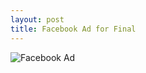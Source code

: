 ```yaml
---
layout: post
title: Facebook Ad for Final
---
```



![Facebook Ad](https://farm9.staticflickr.com/8743/16721359597_880482ff4d_z.jpg "Facebook Ad")
